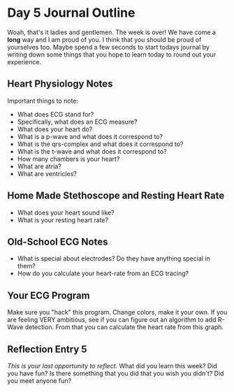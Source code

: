 # Day 5 Journal Outline
Woah, that's it ladies and gentlemen. The week is over! We have come a **long** way and I am proud of you. I think that you should be proud of yourselves too. Maybe spend a few seconds to start todays journal by writing down some things that you hope to learn today to round out your experience.

## Heart Physiology Notes
Important things to note:
* What does ECG stand for?
* Specifically, what does an ECG measure?
* What does your heart do?
* What is a p-wave and what does it correspond to?
* What is the qrs-complex and what does it correspond to?
* What is the t-wave and what does it correspond to?
* How many chambers is your heart?
* What are atria?
* What are ventricles?

## Home Made Stethoscope and Resting Heart Rate
* What does your heart sound like?
* What is your resting heart rate?

## Old-School ECG Notes
* What is special about electrodes? Do they have anything special in them?
* How do you calculate your heart-rate from an ECG tracing?

## Your ECG Program
Make sure you "hack" this program. Change colors, make it your own. If you are feeling VERY ambitious, see if you can figure out an algorithm to add R-Wave detection. From that you can calculate the heart rate from this graph.

## Reflection Entry 5
*This is your last opportunity to reflect.* What did you learn this week? Did you have fun? Is there something that you did that you wish you didn't? Did you meet anyone fun?
